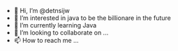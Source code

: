 - 👋 Hi, I’m @detnsijw
- 👀 I’m interested in java to be the billionare in the future
- 🌱 I’m currently learning Java
- 💞️ I’m looking to collaborate on ...
- 📫 How to reach me ...

<!---
detnsijw/detnsijw is a ✨ special ✨ repository because its `README.md` (this file) appears on your GitHub profile.
You can click the Preview link to take a look at your changes.
--->
